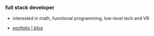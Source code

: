 
<h3>full stack developer</h3>

- interested in math, functional programming, low-level tech and VR

- [portfolio | blog](https://www.bautidev.com/)
